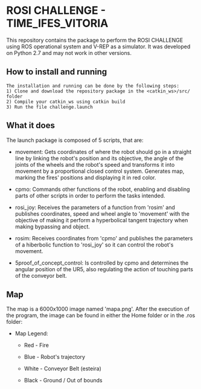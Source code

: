 # ROSI CHALLENGE - TIME_IFES_VITORIA
This repository contains the package to perform the ROSI CHALLENGE using ROS operational system and V-REP as a simulator. It was developed on Python 2.7 and may not work in other versions.

## How to install and running
	The installation and running can be done by the following steps:		
	1) Clone and download the repository package in the <catkin_ws>/src/ folder
	2) Compile your catkin_ws using catkin build
	3) Run the file challenge.launch

## What it does
The launch package is composed of 5 scripts, that are:

- movement: Gets coordinates of where the robot should go in a straight line by linking the robot's position and its objective, the angle of the joints of the wheels and the robot's speed and transforms it into movement by a proportional closed control system. Generates map, marking the fires' positions and displaying it in red color.
		
- cpmo: Commands other functions of the robot, enabling and disabling parts of other scripts in order to perform the tasks intended.

- rosi_joy: Receives the parameters of a function from 'rosim' and publishes coordinates, speed and wheel angle to 'movement' with the objective of making it perform a hyperbolical tangent trajectory when making bypassing and object.

- rosim: Receives coordinates from 'cpmo' and publishes the parameters of a hiberbolic function to 'rosi_joy' so it can control the robot's movement.

- 5proof_of_concept_control: Is controlled by cpmo and determines the angular position of the UR5, also regulating the action of touching parts of the conveyor belt.
			
## Map
The map is a 6000x1000 image named 'mapa.png'. After the execution of the program, the image can be found in either the Home folder or in the .ros folder:
		
- Map Legend:
	
	- Red - Fire 
	
	- Blue - Robot's trajectory
	
	- White - Conveyor Belt (esteira)
	
	- Black - Ground / Out of bounds

		
